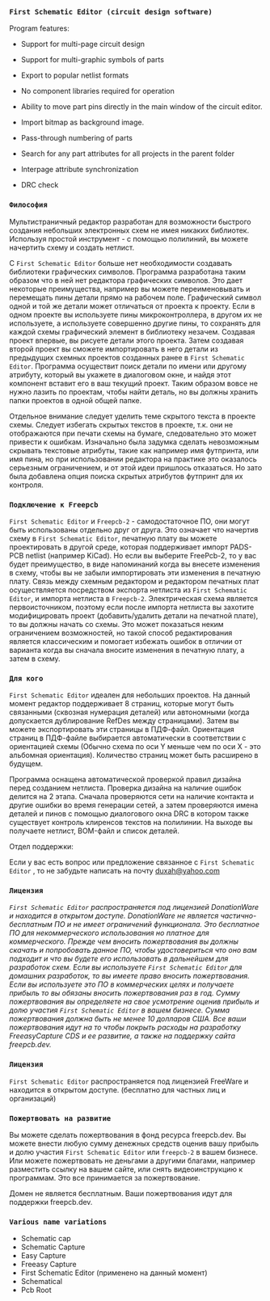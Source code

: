 ### `First Schematic Editor (circuit design software)`

Program features:

* Support for multi-page circuit design

* Support for multi-graphic symbols of parts

* Export to popular netlist formats

* No component libraries required for operation

* Ability to move part pins directly in the main window of the circuit editor.

* Import bitmap as background image.

* Pass-through numbering of parts

* Search for any part attributes for all projects in the parent folder

* Interpage attribute synchronization

* DRC check

### `Философия`

Мультистраничный редактор разработан для возможности быстрого создания небольших электронных схем не имея никаких библиотек. Используя простой инструмент - с помощью полилиний, вы можете начертить схему и создать нетлист.

С `First Schematic Editor` больше нет необходимости создавать библиотеки графических символов. Программа разработана таким образом что в ней нет редактора графических символов. Это дает некоторые преимущества, например вы можете переименовывать и перемещать пины детали прямо на рабочем поле. Графический символ одной и той же детали может отличаться от проекта к проекту. Если в одном проекте вы используете пины микроконтроллера, в другом их не используете, а используете совершенно другие пины, то сохранять для каждой схемы графический элемент в библиотеку незачем. Создавая проект впервые, вы рисуете детали этого проекта. Затем создавая второй проект вы сможете импортировать в него детали из предыдущих схемных проектов созданных ранее в `First Schematic Editor`. Программа осуществит поиск детали по имени или другому атрибуту, который вы укажете в диалоговом окне, и найдя этот компонент вставит его в ваш текущий проект. Таким образом вовсе не нужно лазить по проектам, чтобы найти деталь, но вы должны хранить папки проектов в одной общей папке.

Отдельное внимание следует уделить теме  скрытого текста в проекте схемы. Следует избегать скрытых текстов в проекте, т.к. они не отображаются при печати схемы на бумаге, следовательно это может привести к ошибкам. Изначально была задумка сделать невозможным скрывать текстовые атрибуты, такие как например имя футпринта, или имя пина, но при использовании редактора на практике это оказалось серьезным ограничением, и от этой идеи пришлось отказаться. Но зато была добавлена опция поиска скрытых атрибутов футпринт для их контроля. 

### `Подключение к Freepcb`

`First Schematic Editor` и `Freepcb-2` - самодостаточное ПО, они могут быть использованы отдельно друг от друга. Это означает что начертив схему в `First Schematic Editor`, печатную плату вы можете проектировать в другой среде, которая поддерживает импорт PADS-PCB netlist (например KiCad). Но если вы выберите FreePcb-2, то у вас будет преимущество, в виде напоминаний когда вы внесете изменения в схему, чтобы вы не забыли импортировать эти изменения в печатную плату. Связь между схемным редактором и редактором печатных плат осуществляется посредством экспорта нетлиста из `First Schematic Editor`, и импорта нетлиста в `Freepcb-2`. Электрическая схема является первоисточником, поэтому если после импорта нетлиста вы захотите модифицировать проект (добавить/удалить детали на печатной плате), то вы должны начать со схемы. Это может показаться неким ограничением возможностей, но такой способ редактирования является классическим и помогает избежать ошибок в отличии от варианта когда вы сначала вносите изменения в печатную плату, а затем в схему.

### `Для кого`

`First Schematic Editor` идеален для небольших проектов. На данный момент редактор поддерживает 8 страниц, которые могут быть связанными (сквозная нумерация деталей) или автономными (когда допускается дублирование RefDes между страницами). Затем вы можете экспортировать эти страницы в ПДФ-файл. Ориентация страниц в ПДФ-файле выбирается автоматически в соответствии с ориентацией схемы (Обычно схема по оси Y меньше чем по оси X - это альбомная ориентация). Количество страниц может быть расширено в будущем. 

Программа оснащена автоматической проверкой правил дизайна перед созданием нетлиста. Проверка дизайна на наличие ошибок делится на 2 этапа. Сначала проверяются сети на наличие контакта и другие ошибки во время генерации сетей, а затем проверяются имена деталей и пинов с помощью диалогового окна DRC в котором также существует контроль клиренсов текстов на полилинии.
На выходе вы получаете нетлист, BOM-файл и список деталей. 

Отдел поддержки:

Если у вас есть вопрос или предложение связанное с `First Schematic Editor` , то не забудьте написать на почту duxah@yahoo.com

### `Лицензия`

_`First Schematic Editor` распространяется под лицензией DonationWare и находится в открытом доступе. DonationWare не является частично-бесплатным ПО и не имеет ограничений функционала. Это бесплатное ПО для некоммерческого использования но платное для коммерческого. Прежде чем вносить пожертвования вы должны скачать и попробовать данное ПО, чтобы удостовериться что оно вам подходит и что вы будете его использовать в дальнейшем для разработок схем. Если вы используете `First Schematic Editor` для домашних разработок, то вы имеете право вносить пожертвования. Если вы используете это ПО в коммерческих целях и получаете прибыль то вы обязаны вносить пожертвования раз в год. Сумму пожертвования вы определяете на свое усмотрение оценив прибыль и долю участия `First Schematic Editor` в вашем бизнесе. Сумма пожертвования должна быть не менее 10 долларов США. Все ваши пожертвования идут на то чтобы покрыть расходы на разработку FreeasyCapture CDS и ее развитие, а также на поддержку сайта freepcb.dev._

### `Лицензия`

`First Schematic Editor` распространяется под лицензией FreeWare и находится в открытом доступе. (бесплатно для частных лиц и организаций)

### `Пожертвовать на развитие`

Вы можете сделать пожертвования в фонд ресурса freepcb.dev. Вы можете внести любую сумму денежных средств оценив вашу прибыль и долю участия `First Schematic Editor` или `freepcb-2` в вашем бизнесе. Или можете пожертвовать не деньгами а другими благами, например разместить ссылку на вашем сайте, или снять видеоинструкцию к программам. Это все принимается за пожертвование. 

Домен не является бесплатным. Ваши пожертвования идут для поддержки freepcb.dev.

### `Various name variations`

* Schematic cap
* Schematic Capture
* Easy Capture
* Freeasy Capture
* First Schematic Editor (применено на данный момент)
* Schematical
* Pcb Root 

